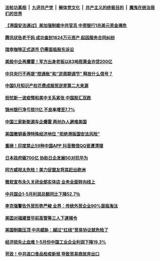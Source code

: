####  [法轮功真相](../../../../basic/blob/master/README.md?t=07010631) &nbsp;|&nbsp; [九评共产党](../../../../9ping.md/blob/master/README.md?t=07010631) &nbsp;|&nbsp; [解体党文化](../../../../jtdwh.md/blob/master/README.md?t=07010631)  &nbsp;|&nbsp; [共产主义的终极目的](../../../../gczydzjmd.md/blob/master/README.md?t=07010631) &nbsp;|&nbsp; [魔鬼在统治我们的世界](../../../../mgztzwmdsj.md/blob/master/README.md?t=07010631) 

#### [【港国安法通过】美加强制裁中共官员 中资银行1兆美元资金濒危](../pages/soh7/395743.md?t=07010631) 
#### [腾讯状告老干妈 成功查封1624万元资产 起因服务合同纠纷](../pages/soh7/395719.md?t=07010631) 
#### [瑞幸咖啡正式退市 仍需面临股东诉讼](../pages/soh7/395701.md?t=07010631) 
#### [美股中企再爆雷！军方出身老板以83吨假黄金诈贷200亿](../pages/soh7/395668.md?t=07010631) 
#### [中共央行不再提“控通胀”和“逆周期调节” 释放什么信号？](../pages/soh7/395569.md?t=07010631) 
#### [中国5月知识产权花费成服贸逆差第二大来源](../pages/soh7/395575.md?t=07010631) 
#### [担忧新一波疫情和美中关系紧张 中国股汇双跌](../pages/soh7/395587.md?t=07010631) 
#### [锦州银行净亏损11亿 不良率增至7.7%](../pages/soh7/395593.md?t=07010631) 
#### [中国三家新能源车企爆雷 两创办人避难美国](../pages/soh7/395581.md?t=07010631) 
#### [美国撤销香港特殊经济地位 “拒绝港版国安法风险”](../pages/soh7/395602.md?t=07010631) 
#### [重磅！印度禁止59种中国APP 抖音微信QQ皆遭清理](../pages/soh7/395572.md?t=07010631) 
#### [日本政府砸700亿 协助日企发展5G对抗华为 ](../pages/soh7/395416.md?t=07010631) 
#### [同方威视太危险！美力促盟友将其赶出欧洲](../pages/soh7/395356.md?t=07010631) 
#### [微软宣布永久关闭全部实体店 业务全面转向线上](../pages/soh7/395386.md?t=07010631) 
#### [中共国企1-5月利润总额同比下降52.7％](../pages/soh7/395368.md?t=07010631) 
#### [李克强警告外贸形势严峻 业界：传统外贸企业90%面临淘汰](../pages/soh7/395359.md?t=07010631) 
#### [美囯对福建晋华前高管等三人下逮捕令](../pages/soh7/395110.md?t=07010631) 
#### [美国制裁压顶 中共威胁：越过“红线”贸易协议就危险了](../pages/soh7/395065.md?t=07010631) 
#### [经济损失止血难 1-5月份中国工业企业利润下降19.3%](../pages/soh7/395032.md?t=07010631) 
#### [苛政！中共进口食品检疫新规 导致贸易商放弃出口](../pages/soh7/394753.md?t=07010631) 
